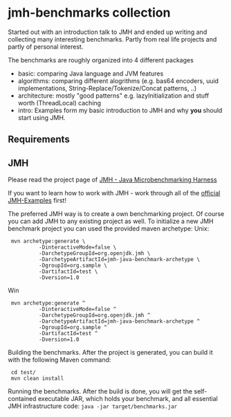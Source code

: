 # jmh-benchmarks collection
Started out with an introduction talk to JMH and ended up writing and collecting many interesting benchmarks.
Partly from real life projects and partly of personal interest.

The benchmarks are roughly organized into 4 different packages
- basic:  comparing Java language  and JVM features
- algorithms: comparing different alogrithms (e.g. bas64 encoders, uuid implementations, String-Replace/Tokenize/Concat patterns, ..)
- architecture: mostly "good patterns" e.g. lazyInitialization and stuff worth (ThreadLocal) caching
- intro: Examples form my basic introduction to JMH and why __you__ should start using JMH.

## Requirements


## JMH
Please read the project page of  [JMH - Java Microbenchmarking Harness](http://openjdk.java.net/projects/code-tools/jmh/)

If you want to learn how to work with JMH - work through all of the [official JMH-Examples](http://hg.openjdk.java.net/code-tools/jmh/file/tip/jmh-samples/src/main/java/org/openjdk/jmh/samples/) first!

The preferred JMH way is to create a own benchmarking project. Of course you can add JMH to any existing project as well.
To initialize a new JMH benchmark project you can used the provided maven archetype:
Unix:
```
 mvn archetype:generate \
          -DinteractiveMode=false \
          -DarchetypeGroupId=org.openjdk.jmh \
          -DarchetypeArtifactId=jmh-java-benchmark-archetype \
          -DgroupId=org.sample \
          -DartifactId=test \
          -Dversion=1.0
```

Win
```
 mvn archetype:generate ^
          -DinteractiveMode=false ^
          -DarchetypeGroupId=org.openjdk.jmh ^
          -DarchetypeArtifactId=jmh-java-benchmark-archetype ^
          -DgroupId=org.sample ^
          -DartifactId=test ^
          -Dversion=1.0
```

Building the benchmarks. After the project is generated, you can build it with the following Maven command:
```
 cd test/
 mvn clean install
```
Running the benchmarks. After the build is done, you will get the self-contained executable JAR, which holds your benchmark, and all essential JMH infrastructure code:
 `java -jar target/benchmarks.jar`

